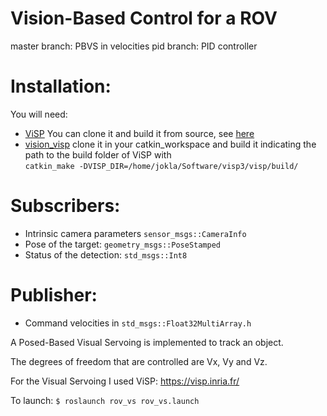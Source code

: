 # Vision-Based Control for a ROV

master branch: PBVS in velocities
pid branch: PID controller

# Installation:

You will need:
* [ViSP](https://github.com/lagadic/visp)  You can clone it and build it from source, see [here](http://visp-doc.inria.fr/doxygen/visp-daily/tutorial-install-ubuntu.html)
* [vision_visp](https://github.com/lagadic/vision_visp) clone it in your catkin_workspace and build it indicating the path to the build folder of ViSP with   
`catkin_make -DVISP_DIR=/home/jokla/Software/visp3/visp/build/`

# Subscribers:
* Intrinsic camera parameters `sensor_msgs::CameraInfo`
* Pose of the target: `geometry_msgs::PoseStamped`
* Status of the detection: `std_msgs::Int8`

# Publisher:
* Command velocities in `std_msgs::Float32MultiArray.h`

A Posed-Based Visual Servoing is implemented to track an object. 


The degrees of freedom that are controlled are Vx, Vy and  Vz.

For the Visual Servoing I used ViSP:
https://visp.inria.fr/



To launch:
`$ roslaunch rov_vs rov_vs.launch `
